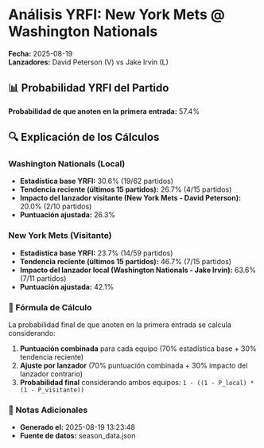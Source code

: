 # Análisis YRFI: New York Mets @ Washington Nationals

**Fecha:** 2025-08-19  
**Lanzadores:** David Peterson (V) vs Jake Irvin (L)

## 📊 Probabilidad YRFI del Partido

**Probabilidad de que anoten en la primera entrada:** 57.4%

## 🔍 Explicación de los Cálculos

### Washington Nationals (Local)
- **Estadística base YRFI:** 30.6% (19/62 partidos)
- **Tendencia reciente (últimos 15 partidos):** 26.7% (4/15 partidos)
- **Impacto del lanzador visitante (New York Mets - David Peterson):** 20.0% (2/10 partidos)
- **Puntuación ajustada:** 26.3%

### New York Mets (Visitante)
- **Estadística base YRFI:** 23.7% (14/59 partidos)
- **Tendencia reciente (últimos 15 partidos):** 46.7% (7/15 partidos)
- **Impacto del lanzador local (Washington Nationals - Jake Irvin):** 63.6% (7/11 partidos)
- **Puntuación ajustada:** 42.1%

### 📝 Fórmula de Cálculo

La probabilidad final de que anoten en la primera entrada se calcula considerando:
1. **Puntuación combinada** para cada equipo (70% estadística base + 30% tendencia reciente)
2. **Ajuste por lanzador** (70% puntuación combinada + 30% impacto del lanzador contrario)
3. **Probabilidad final** considerando ambos equipos: `1 - ((1 - P_local) * (1 - P_visitante))`

### 📌 Notas Adicionales

- **Generado el:** 2025-08-19 13:23:48
- **Fuente de datos:** season_data.json
